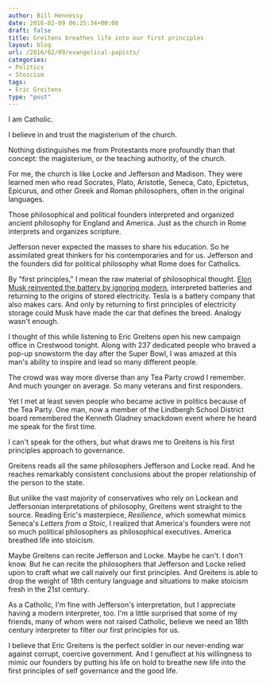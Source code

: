 ```yaml
---
author: Bill Hennessy
date: 2016-02-09 06:25:34+00:00
draft: false
title: Greitens breathes life into our first principles
layout: blog
url: /2016/02/09/evangelical-papists/
categories:
- Politics
- Stoicism
tags:
- Eric Greitens
type: "post"
---
```


I am Catholic.

I believe in and trust the magisterium of the church.

Nothing distinguishes me from Protestants more profoundly than that concept: the magisterium, or the teaching authority, of the church.

For me, the church is like Locke and Jefferson and Madison. They were learned men who read Socrates, Plato, Aristotle, Seneca, Cato, Epictetus, Epicurus, and other Greek and Roman philosophers, often in the original languages.

Those philosophical and political founders interpreted and organized ancient philosophy for England and America. Just as the church in Rome interprets and organizes scripture.

Jefferson never expected the masses to share his education. So he assimilated great thinkers for his contemporaries and for us. Jefferson and the founders did for political philosophy what Rome does for Catholics.

By "first principles," I mean the raw material of philosophical thought. [Elon Musk reinvented the battery by ignoring modern](https://www.businessinsider.com/elon-musk-first-principles-2015-1), interpreted batteries and returning to the origins of stored electricity. Tesla is a battery company that also makes cars. And only by returning to first principles of electricity storage could Musk have made the car that defines the breed. Analogy wasn't enough.

I thought of this while listening to Eric Greitens open his new campaign office in Crestwood tonight. Along with 237 dedicated people who braved a pop-up snowstorm the day after the Super Bowl, I was amazed at this man's ability to inspire and lead so many different people.

The crowd was way more diverse than any Tea Party crowd I remember. And much younger on average. So many veterans and first responders.

Yet I met at least seven people who became active in politics because of the Tea Party. One man, now a member of the Lindbergh School District board remembered the Kenneth Gladney smackdown event where he heard me speak for the first time.

I can't speak for the others, but what draws me to Greitens is his first principles approach to governance.

Greitens reads all the same philosophers Jefferson and Locke read. And he reaches remarkably consistent conclusions about the proper relationship of the person to the state.

But unlike the vast majority of conservatives who rely on Lockean and Jeffersonian interpretations of philosophy, Greitens went straight to the source. Reading Eric's masterpiece, _Resilience_, which somewhat mimics Seneca's _Letters from a Stoic_, I realized that America's founders were not so much political philosophers as philosophical executives. America breathed life into stoicism.

Maybe Greitens can recite Jefferson and Locke. Maybe he can't. I don't know. But he can recite the philosophers that Jefferson and Locke relied upon to craft what we call naively our first principles. And Greitens is able to drop the weight of 18th century language and situations to make stoicism fresh in the 21st century.

As a Catholic, I'm fine with Jefferson's interpretation, but I appreciate having a modern interpreter, too. I'm a little surprised that some of my friends, many of whom were not raised Catholic, believe we need an 18th century interpreter to filter our first principles for us.

I believe that Eric Greitens is the perfect soldier in our never-ending war against corrupt, coercive government. And I genuflect at his willingness to mimic our founders by putting his life on hold to breathe new life into the first principles of self governance and the good life.




